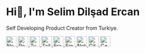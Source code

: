 <h1>Hi👋, I'm Selim Dilşad Ercan</h1>
<p>Self Developing Product Creator from Turkiye.</p>

<div align="left">
  <a href="https://nextjs.org/docs" target="_blank" rel="noreferrer">
    <img
      src="https://raw.githubusercontent.com/danielcranney/readme-generator/main/public/icons/skills/nextjs-colored-dark.svg"
      width="28"
      height="28"
      alt="NextJs"
    />
  </a>
  <a href="https://reactjs.org/" target="_blank" rel="noreferrer">
    <img 
      src="https://raw.githubusercontent.com/danielcranney/readme-generator/main/public/icons/skills/react-colored.svg" 
      width="28" 
      height="28" 
      alt="React" 
    />
  </a>
  <a href="https://www.typescriptlang.org/" target="_blank" rel="noreferrer">
    <img
      src="https://raw.githubusercontent.com/danielcranney/readme-generator/main/public/icons/skills/typescript-colored.svg"
      width="28"
      height="28"
      alt="TypeScript"
    />
  </a>
  <a href="https://tailwindcss.com/" target="_blank" rel="noreferrer">
    <img 
      src="https://creazilla-store.fra1.digitaloceanspaces.com/icons/3257079/file-type-tailwind-icon-md.png" 
      width="28" 
      height="28"
      alt="Tailwind"
    />
  </a>
  <a href="https://www.framer.com/" target="_blank" rel="noreferrer">
    <img 
      src="https://www.vectorlogo.zone/logos/framer/framer-icon.svg" 
      width="28" 
      height="28" 
      alt="Framer"
    />
  </a>
  <a href="https://www.figma.com/" target="_blank" rel="noreferrer">
    <img 
      src="https://raw.githubusercontent.com/danielcranney/readme-generator/main/public/icons/skills/figma-colored.svg" 
      width="28" 
      height="28" 
      alt="Figma" 
    />
  </a>
  <a href="https://www.notion.so/" target="_blank" rel="noreferrer">
    <img 
      src="https://upload.wikimedia.org/wikipedia/commons/thumb/e/e9/Notion-logo.svg/240px-Notion-logo.svg.png" 
      width="28" 
      height="28" 
      alt="Notion" 
    />
  </a>
  
  <a href="https://git-scm.com/" target="_blank" rel="noreferrer">
    <img 
      src="https://raw.githubusercontent.com/danielcranney/readme-generator/main/public/icons/skills/git-colored.svg" 
      width="28" 
      height="28" 
      alt="Git" 
    />
  </a>
  <a href="https://docs.microsoft.com/en-us/cpp/?view=msvc-170" target="_blank" rel="noreferrer">
    <img
      src="https://raw.githubusercontent.com/danielcranney/readme-generator/main/public/icons/skills/cplusplus-colored.svg"
      width="28"
      height="28"
      alt="C++"
    />
  </a>
</div>
